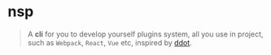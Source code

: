# nsp
> A **cli** for you to develop yourself plugins system, all you use in project, such as `Webpack`, `React`, `Vue` etc, inspired by [ddot](https://github.com/Jetsly/ddot).